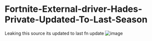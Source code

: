 # Fortnite-External-driver-Hades-Private-Updated-To-Last-Season
Leaking this source its updated to last fn update
![image](https://github.com/user-attachments/assets/e43562ec-75f4-4373-adb8-a167173e598e)
